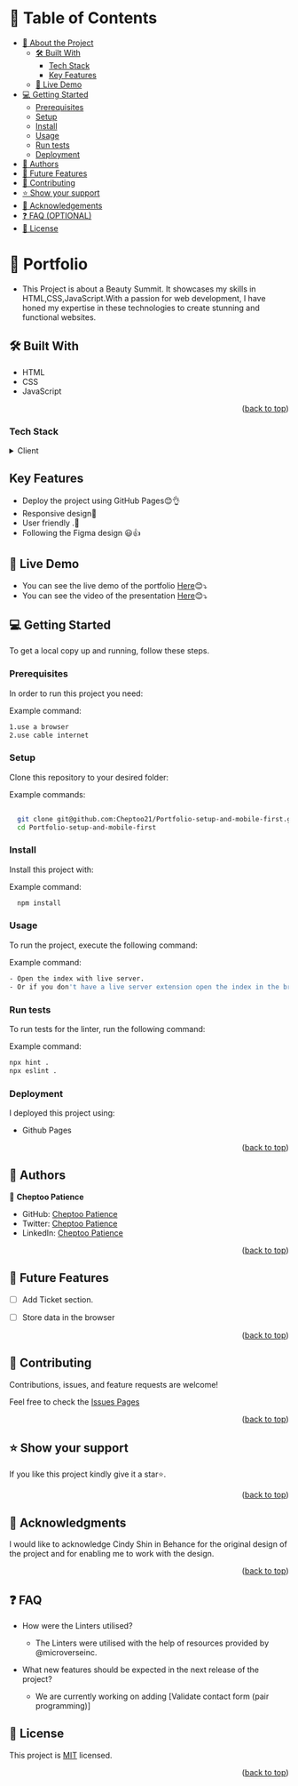 <a name="readme-top"></a>


<!-- TABLE OF CONTENTS -->

# 📗 Table of Contents

- [📖 About the Project](#about-project)
  - [🛠 Built With](#built-with)
    - [Tech Stack](#tech-stack)
    - [Key Features](#key-features)
  - [🚀 Live Demo](#live-demo)
- [💻 Getting Started](#getting-started)
  - [Prerequisites](#prerequisites)
  - [Setup](#setup)
  - [Install](#install)
  - [Usage](#usage)
  - [Run tests](#run-tests)
  - [Deployment](#deployment)
- [👥 Authors](#authors)
- [🔭 Future Features](#future-features)
- [🤝 Contributing](#contributing)
- [⭐️ Show your support](#support)
- [🙏 Acknowledgements](#acknowledgements)
- [❓ FAQ (OPTIONAL)](#faq)
- [📝 License](#license)

<!-- PROJECT DESCRIPTION -->

# 📖 Portfolio <a name="CAPSTONE PROJECT"></a>

- This Project is about a Beauty Summit. It showcases my skills in HTML,CSS,JavaScript.With a passion for web development, I have honed my expertise in these technologies to create stunning and functional websites.

## 🛠 Built With <a name="built-with"></a>

- HTML
- CSS
- JavaScript


<p align="right">(<a href="#readme-top">back to top</a>)</p>

### Tech Stack <a name="tech-stack"></a>

<details>
  <summary>Client</summary>
  <ul>
    <li><a href="(https://www.w3schools.com/js/)">JavaScript</a></li>
    <li><a href="https://www.w3schools.com/html/">HTML</a></li>
    <li><a href="https://www.w3schools.com/css/">CSS</a></li>
  </ul>
</details>

## Key Features

- Deploy the project using GitHub Pages😊👌
- Responsive design💯
- User friendly .🚀
- Following the Figma design 😃👍


## 🚀 Live Demo

- You can see the live demo of the portfolio [Here](https://cheptoo21.github.io/Portfolio-setup-and-mobile-first)😊⤵️
- You can see the video of the presentation [Here](https://www.loom.com/share/6190ca684cad4198977216a52f4ab34c?sid=3faa2f18-b123-436c-a9b3-b367e5719b72)😊⤵️
<!-- GETTING STARTED -->

## 💻 Getting Started <a name="getting-started"></a>



To get a local copy up and running, follow these steps.

### Prerequisites

In order to run this project you need:


Example command:

```sh
1.use a browser
2.use cable internet
```
 

### Setup

Clone this repository to your desired folder:


Example commands:

```sh
  
  git clone git@github.com:Cheptoo21/Portfolio-setup-and-mobile-first.git
  cd Portfolio-setup-and-mobile-first


```


### Install

Install this project with:


Example command:

```sh
  npm install
```


### Usage

To run the project, execute the following command:


Example command:

```sh
- Open the index with live server.
- Or if you don't have a live server extension open the index in the browser by clicking on the file .
```


### Run tests

To run tests for the linter, run the following command:


Example command:

```sh
npx hint .
npx eslint .
```


### Deployment

I deployed this project using:

- Github Pages



<p align="right">(<a href="#readme-top">back to top</a>)</p>

## 👥 Authors <a name="authors"></a>

👤 **Cheptoo Patience**

- GitHub: [Cheptoo Patience](https://github.com/Cheptoo21)
- Twitter: [Cheptoo Patience](https://twitter.com/CheptooGyts)
- LinkedIn: [Cheptoo Patience](https://www.linkedin.com/in/cheptoo-patience-73499015a)

<p align="right">(<a href="#readme-top">back to top</a>)</p>

<!-- FUTURE FEATURES -->

## 🔭 Future Features <a name="future-features"></a>

- [ ] Add Ticket section.
- [ ] Store data in the browser
      

<p align="right">(<a href="#readme-top">back to top</a>)</p>

<!-- CONTRIBUTING -->

## 🤝 Contributing <a name="contributing"></a>

Contributions, issues, and feature requests are welcome!

Feel free to check the [Issues Pages](https://github.com/Cheptoo21/Portfolio-setup-and-mobile-first/issues)


<p align="right">(<a href="#readme-top">back to top</a>)</p>

<!-- SUPPORT -->

## ⭐️ Show your support <a name="support"></a>


If you like this project kindly give it a star⭐️.

<p align="right">(<a href="#readme-top">back to top</a>)</p>

<!-- ACKNOWLEDGEMENTS -->

## 🙏 Acknowledgments <a name="acknowledgements"></a>


I would like to acknowledge Cindy Shin in Behance for the original design of the project and for enabling me to work with the design.

<p align="right">(<a href="#readme-top">back to top</a>)</p>

## ❓ FAQ 

- How were the Linters utilised?
  
   - The Linters were utilised with the help of resources provided by @microverseinc.

- What new features should be expected in the next release of the project?
   
   - We are currently working on adding [Validate contact form (pair programming)]

<!-- LICENSE -->

## 📝 License <a name="license"></a>

This project is [MIT](https://github.com/Cheptoo21/Portfolio-setup-and-mobile-first/blob/deployment/LICENSE) licensed.


<p align="right">(<a href="#readme-top">back to top</a>)</p>